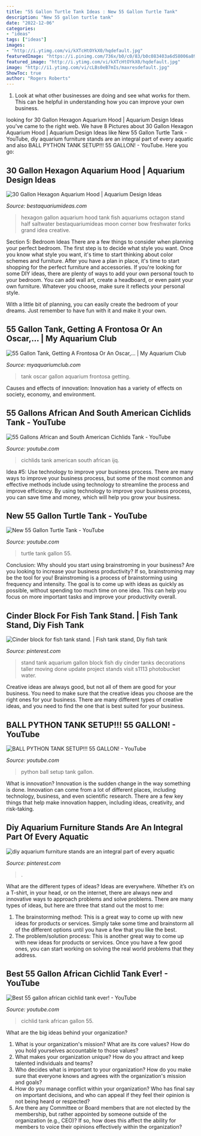 ```yaml
---
title: "55 Gallon Turtle Tank Ideas : New 55 Gallon Turtle Tank"
description: "New 55 gallon turtle tank"
date: "2022-12-06"
categories:
- "ideas"
tags: ["ideas"]
images:
- "http://i.ytimg.com/vi/kXTcHtOYkX0/hqdefault.jpg"
featuredImage: "https://i.pinimg.com/736x/b0/c0/83/b0c083403a6d58006a89dbdcd95d4017.jpg"
featured_image: "http://i.ytimg.com/vi/kXTcHtOYkX0/hqdefault.jpg"
image: "http://i1.ytimg.com/vi/cLBs0eB7mIs/maxresdefault.jpg"
ShowToc: true
author: "Rogers Roberts"
---
```



1. Look at what other businesses are doing and see what works for them. This can be helpful in understanding how you can improve your own business. 

	

		
looking for 30 Gallon Hexagon Aquarium Hood | Aquarium Design Ideas you've came to the right web. We have 8 Pictures about 30 Gallon Hexagon Aquarium Hood | Aquarium Design Ideas like New 55 Gallon Turtle Tank - YouTube, diy aquarium furniture stands are an integral part of every aquatic and also BALL PYTHON TANK SETUP!!! 55 GALLON! - YouTube. Here you go:
		
    
## 30 Gallon Hexagon Aquarium Hood | Aquarium Design Ideas

<img loading=lazy src="http://bestaquariumideas.com/wp-content/uploads/2016/05/30-gallon-hexagon-aquarium-hood.jpg" onerror="this.onerror=null;this.src='https://tse1.mm.bing.net/th?id=OIP.AGGZRuabfJ8sG3rqj5vlgQHaFj&amp;pid=15.1';" alt="30 Gallon Hexagon Aquarium Hood | Aquarium Design Ideas">

_Source: bestaquariumideas.com_

>hexagon gallon aquarium hood tank fish aquariums octagon stand half saltwater bestaquariumideas moon corner bow freshwater forks grand idea creative. 

	

Section 5: Bedroom Ideas
There are a few things to consider when planning your perfect bedroom. The first step is to decide what style you want. Once you know what style you want, it's time to start thinking about color schemes and furniture. After you have a plan in place, it's time to start shopping for the perfect furniture and accessories.
If you're looking for some DIY ideas, there are plenty of ways to add your own personal touch to your bedroom. You can add wall art, create a headboard, or even paint your own furniture. Whatever you choose, make sure it reflects your personal style.

With a little bit of planning, you can easily create the bedroom of your dreams. Just remember to have fun with it and make it your own.

    
## 55 Gallon Tank, Getting A Frontosa Or An Oscar,... | My Aquarium Club

<img loading=lazy src="https://dlgdxii3fgupk.cloudfront.net/myaquariumclub.com/images/fbfiles/images/fishiee_tan_k_v_1401703157.jpg" onerror="this.onerror=null;this.src='https://tse4.mm.bing.net/th?id=OIP.T7aFKldhpvefQYwAwh6NGAHaE8&amp;pid=15.1';" alt="55 Gallon Tank, Getting A Frontosa Or An Oscar,... | My Aquarium Club">

_Source: myaquariumclub.com_

>tank oscar gallon aquarium frontosa getting. 

	

Causes and effects of innovation:
Innovation has a variety of effects on society, economy, and environment.

    
## 55 Gallons African And South American Cichlids Tank - YouTube

<img loading=lazy src="http://i.ytimg.com/vi/Ijq-2XqqnVE/maxresdefault.jpg" onerror="this.onerror=null;this.src='https://tse3.mm.bing.net/th?id=OIP.Cjc9EVjI_Dam5y3UwfkCowHaEK&amp;pid=15.1';" alt="55 Gallons African and South American Cichlids Tank - YouTube">

_Source: youtube.com_

>cichlids tank american south african ijq. 

	

Idea #5: Use technology to improve your business process.
There are many ways to improve your business process, but some of the most common and effective methods include using technology to streamline the process and improve efficiency. By using technology to improve your business process, you can save time and money, which will help you grow your business.

    
## New 55 Gallon Turtle Tank - YouTube

<img loading=lazy src="https://i.ytimg.com/vi/Ux36j3JlNx8/hqdefault.jpg" onerror="this.onerror=null;this.src='https://tse1.mm.bing.net/th?id=OIP.FSNPZajw9Cn7qXi7P05CkAHaFj&amp;pid=15.1';" alt="New 55 Gallon Turtle Tank - YouTube">

_Source: youtube.com_

>turtle tank gallon 55. 

	

Conclusion: Why should you start using brainstroming in your business?
Are you looking to increase your business productivity? If so, brainstroming may be the tool for you! Brainstroming is a process of brainstorming using frequency and intensity. The goal is to come up with ideas as quickly as possible, without spending too much time on one idea. This can help you focus on more important tasks and improve your productivity overall.

    
## Cinder Block For Fish Tank Stand. | Fish Tank Stand, Diy Fish Tank

<img loading=lazy src="https://i.pinimg.com/originals/6f/66/11/6f6611b86c567ecea14f14b6308f3d55.jpg" onerror="this.onerror=null;this.src='https://tse1.mm.bing.net/th?id=OIP.DJMJeN0nz6oi8qHyvaDPYQAAAA&amp;pid=15.1';" alt="Cinder block for fish tank stand. | Fish tank stand, Diy fish tank">

_Source: pinterest.com_

>stand tank aquarium gallon block fish diy cinder tanks decorations taller moving done update project stands visit s1113 photobucket water. 

	

Creative ideas are always good, but not all of them are good for your business. You need to make sure that the creative ideas you choose are the right ones for your business. There are many different types of creative ideas, and you need to find the one that is best suited for your business.

    
## BALL PYTHON TANK SETUP!!! 55 GALLON! - YouTube

<img loading=lazy src="http://i.ytimg.com/vi/kXTcHtOYkX0/hqdefault.jpg" onerror="this.onerror=null;this.src='https://tse2.mm.bing.net/th?id=OIP.eEuNhP7c59V8PPw-9MrwzAHaFj&amp;pid=15.1';" alt="BALL PYTHON TANK SETUP!!! 55 GALLON! - YouTube">

_Source: youtube.com_

>python ball setup tank gallon. 

	

What is innovation?
Innovation is the sudden change in the way something is done. Innovation can come from a lot of different places, including technology, business, and even scientific research. There are a few key things that help make innovation happen, including ideas, creativity, and risk-taking.

    
## Diy Aquarium Furniture Stands Are An Integral Part Of Every Aquatic

<img loading=lazy src="https://i.pinimg.com/736x/b0/c0/83/b0c083403a6d58006a89dbdcd95d4017.jpg" onerror="this.onerror=null;this.src='https://tse3.mm.bing.net/th?id=OIP.QtDOMmoSzURFlFhqWbBtTwHaFi&amp;pid=15.1';" alt="diy aquarium furniture stands are an integral part of every aquatic">

_Source: pinterest.com_

>. 

	

What are the different types of ideas?
Ideas are everywhere. Whether it’s on a T-shirt, in your head, or on the internet, there are always new and innovative ways to approach problems and solve problems. 
There are many types of ideas, but here are three that stand out the most to me: 
1. The brainstorming method: This is a great way to come up with new ideas for products or services. Simply take some time and brainstorm all of the different options until you have a few that you like the best.
2. The problem/solution process: This is another great way to come up with new ideas for products or services. Once you have a few good ones, you can start working on solving the real world problems that they address. 

    
## Best 55 Gallon African Cichlid Tank Ever! - YouTube

<img loading=lazy src="http://i1.ytimg.com/vi/cLBs0eB7mIs/maxresdefault.jpg" onerror="this.onerror=null;this.src='https://tse2.mm.bing.net/th?id=OIP.MM52N9Cy7wcseOI7FoNf_AHaEK&amp;pid=15.1';" alt="Best 55 gallon african cichlid tank ever! - YouTube">

_Source: youtube.com_

>cichlid tank african gallon 55. 

	

What are the big ideas behind your organization?
1. What is your organization's mission? What are its core values? How do you hold yourselves accountable to those values?
2. What makes your organization unique? How do you attract and keep talented individuals and teams?
3. Who decides what is important to your organization? How do you make sure that everyone knows and agrees with the organization's mission and goals?
4. How do you manage conflict within your organization? Who has final say on important decisions, and who can appeal if they feel their opinion is not being heard or respected?
5. Are there any Committee or Board members that are not elected by the membership, but rather appointed by someone outside of the organization (e.g., CEO)? If so, how does this affect the ability for members to voice their opinions effectively within the organization?

